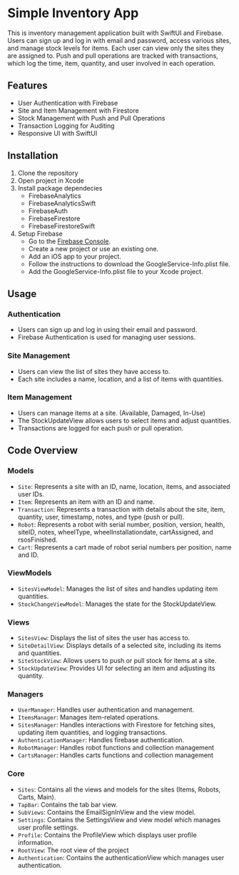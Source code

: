 # Simple Inventory App

This is inventory management application built with SwiftUI and Firebase. Users can sign up and log in with email and password, access various sites, and manage stock levels for items. Each user can view only the sites they are assigned to. Push and pull operations are tracked with transactions, which log the time, item, quantity, and user involved in each operation.

## Features
- User Authentication with Firebase
- Site and Item Management with Firestore
- Stock Management with Push and Pull Operations
- Transaction Logging for Auditing
- Responsive UI with SwiftUI

## Installation 
1. Clone the repository
2. Open project in Xcode
3. Install package dependecies
   - FirebaseAnalytics
   - FirebaseAnalyticsSwift
   - FirebaseAuth
   - FirebaseFirestore
   - FirebaseFirestoreSwift
4. Setup Firebase
   - Go to the [Firebase Console](https://console.firebase.google.com/).
   - Create a new project or use an existing one.
   - Add an iOS app to your project.
   - Follow the instructions to download the GoogleService-Info.plist file.
   - Add the GoogleService-Info.plist file to your Xcode project.

## Usage
### Authentication
 - Users can sign up and log in using their email and password.
 - Firebase Authentication is used for managing user sessions.
### Site Management
 - Users can view the list of sites they have access to.
 - Each site includes a name, location, and a list of items with quantities.
### Item Management
 - Users can manage items at a site. (Available, Damaged, In-Use)
 - The StockUpdateView allows users to select items and adjust quantities.
 - Transactions are logged for each push or pull operation.

## Code Overview
### Models
  - `Site`: Represents a site with an ID, name, location, items, and associated user IDs.
  - `Item`: Represents an item with an ID and name.
  - `Transaction`: Represents a transaction with details about the site, item, quantity, user, timestamp, notes, and type (push or pull).
  - `Robot`: Represents a robot with serial number, position, version, health, siteID, notes, wheelType, wheelInstallationdate, cartAssigned, and rsosFinished.
  - `Cart`: Represents a cart made of robot serial numbers per position, name and ID.
    
### ViewModels
  - `SitesViewModel`: Manages the list of sites and handles updating item quantities.
  - `StockChangeViewModel`: Manages the state for the StockUpdateView.
    
### Views
  - `SitesView`: Displays the list of sites the user has access to.
  - `SiteDetailView`: Displays details of a selected site, including its items and quantities.
  - `SiteStockView`: Allows users to push or pull stock for items at a site.
  - `StockUpdateView`: Provides UI for selecting an item and adjusting its quantity.
    
### Managers
  - `UserManager`: Handles user authentication and management.
  - `ItemsManager`: Manages item-related operations.
  - `SitesManager`: Handles interactions with Firestore for fetching sites, updating item quantities, and logging transactions.
  - `AuthenticationManager`: Handles firebase authentication.
  - `RobotManager`: Handles robot functions and collection management
  - `CartsManager`: Handles carts functions and collection management

### Core
  - `Sites`: Contains all the views and models for the sites (Items, Robots, Carts, Main).
  - `TapBar`: Contains the tab bar view.
  - `SubViews`: Contains the EmailSignInView and the view model.
  - `Settings`: Contains the SettingsView and view model which manages user profile settings.
  - `Profile`: Contains the ProfileView which displays user profile information.
  - `RootView`: The root view of the project
  - `Authentication`: Contains the authenticationView which manages user authentication. 

